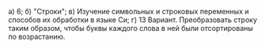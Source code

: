 а) 6;
б) "Строки";
в) Изучение символьных и строковых переменных и
способов их обработки в языке Си;
г) 13 Вариант. Преобразовать строку таким образом, чтобы буквы
   каждого слова в ней были отсортированы по возрастанию.


